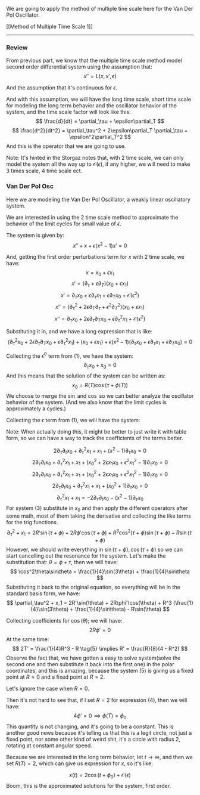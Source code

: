 We are going to apply the method of multiple tine scale here for the Van Der Pol Oscillator. 

[[Method of Multiple Time Scale 1]]

---

### Review

From previous part, we know that the multiple time scale method model second order differential system using the assumption that: 
$$
x''= L(x, x', \epsilon)
$$

And the assumption that it's continuous for $\epsilon$. 

And with this assumption, we will have the long time scale, short time scale for modeling the long term behavior and the oscillator behavior of the system, and the time scale factor will look like this: 
$$
\frac{d}{dt} = \partial_\tau + \epsilon\partial_T
$$
$$
\frac{d^2}{dt^2} = \partial_\tau^2 + 2\epsilon\partial_T \partial_\tau + \epsilon^2\partial_T^2
$$
And this is the operator that we are going to use. 

Note: 
It's hinted in the Storgaz notes that, with 2 time scale, we can only model the system all the way up to $\mathcal{O}(\epsilon)$, if any higher, we will need to make 3 times scale, 4 time scale ect. 


### Van Der Pol Osc
Here we are modeling the Van Der Pol Oscillator, a weakly linear oscillatory system. 

We are interested in using the 2 time scale method to approximate the behavior of the limit cycles for small value of $\epsilon$. 

The system is given by: 
$$
x'' + x + \epsilon (x^2 - 1)x' = 0
$$

And, getting the first order perturbations term for $x$ with 2 time scale, we have: 
$$
x = x_0 + \epsilon x_1
$$
$$
x' = (\partial_\tau + \epsilon \partial_T)(x_0 + \epsilon x_1)
$$
$$
x' = \partial_\tau x_0 + \epsilon \partial_\tau x_1 + \epsilon\partial_Tx_0 + \mathcal{O}(\epsilon^2)
$$
$$
x'' = (\partial_\tau^2 + 2\epsilon\partial_T \partial_\tau + \epsilon^2\partial_T^2)(x_0 + \epsilon x_1)
$$
$$
x'' = \partial_\tau x_0 + 2\epsilon \partial_\tau \partial_T x_0 + \epsilon \partial_\tau^2 x_1 + \mathcal{O}(\epsilon^2)
$$

Substituting it in, and we have a long expression that is like: 
$$
(\partial_\tau^2 x_0 + 2\epsilon \partial_\tau \partial_T x_0 + \epsilon \partial_\tau^2 x_1) + (x_0 + \epsilon x_1) + \epsilon(x^2 - 1)(\partial_\tau x_0 + \epsilon \partial_\tau x_1 + \epsilon\partial_T x_0) = 0
\tag{1}
$$

Collecting the $\epsilon^0$ term from (1), we have the system: 
$$
\partial_\tau x_0 + x_0 = 0 \tag{2}
$$
And this means that the solution of the system can be written as: 
$$
x_0 = R(T)\cos(\tau + \phi(T))
$$
We choose to merge the $\sin$ and $\cos$ so we can better analyze the oscillator behavior of the system. (And we also know that the limit cycles is approximately a cycles.)

Collecting the $\epsilon$ term from (1), we will have the system: 

Note: When actually doing this, it might be better to just write it with table form, so we can have a way to track the coefficients of the terms better. 

$$
2\partial_\tau \partial_t x_0 + \partial_\tau^2 x_1 + x_1 + (x^2 - 1) \partial_\tau x_0 = 0
$$
$$
2\partial_\tau \partial_t x_0 + \partial_\tau^2 x_1 + x_1 + (x_0^2 + 2\epsilon x_1 x_0 + \epsilon^2 x_1^2 - 1) \partial_\tau x_0 = 0
$$
$$
2\partial_\tau \partial_t x_0 + \partial_\tau^2 x_1 + x_1 + (x_0^2 + 2\epsilon x_1 x_0 + \epsilon^2 x_1^2 - 1) \partial_\tau x_0 = 0
$$
$$
2\partial_\tau \partial_t x_0 + \partial_\tau^2 x_1 + x_1 + (x_0^2 + 1) \partial_\tau x_0 = 0
$$
$$
\partial_\tau^2x_1 + x_1 = -2\partial_\tau\partial_t x_0 - (x^2 - 1)\partial_\tau x_0
\tag{3}
$$
For system (3) substitute in $x_0$ and then apply the different operators after some math, most of them taking the derivative and collecting the like terms for the trig functions.
$$
\partial_\tau^2 + x_1 = 
2R'\sin(\tau + \phi) + 2R\phi'\cos(\tau + \phi) + R^3 \cos^2(\tau + \phi)\sin(\tau + \phi) - R\sin(\tau + \phi)
$$
However, we should write everything in $\sin(\tau + \phi), \cos(\tau + \phi)$ so we can start cancelling out the resonance for the system. Let's make the substitution that: $\theta = \phi + \tau$, then we will have: 
$$
\cos^2\theta\sin\theta  = \frac{1}{4}\sin(3\theta) + \frac{1}{4}\sin\theta
$$
Substituting it back to the original equation, so everything will be in the standard basis form, we have: 
$$
\partial_\tau^2 + x_1 = 
2R'\sin(\theta) + 2R\phi'\cos(\theta) + R^3 (\frac{1}{4}\sin(3\theta) + \frac{1}{4}\sin\theta) - R\sin(\theta)
$$

Collecting coefficients for $\cos(\theta)$; we will have: 
$$
2R \phi ' = 0 \tag{4}
$$
At the same time: 
$$
2T' = \frac{1}{4}R^3 - R \tag{5} \implies R' = \frac{R}{8}(4 - R^2)
$$
Observe the fact that, we have gotten a easy to solve system(solve the second one and then substitute it back into the first one) in the polar coordinates, and this is amazing, because the system (5) is giving us a fixed point at $R = 0$ and a fixed point at $R = 2$. 

Let's ignore the case when $R = 0$. 

Then it's not hard to see that, if I set $R = 2$ for expression (4), then we will have: 
$$
4\phi' = 0 \implies \phi(T) = \phi_0
$$
This quantity is not changing, and it's going to be a constant. This is another good news because it's telling us that this is a legit circle, not just a fixed point, nor some other kind of weird shit, it's a circle with radius 2, rotating at constant angular speed. 

Because we are interested in the long term behavior, let $t\rightarrow \infty$, and then we set $R(T) = 2$, which can give us expression for $x$, so it's like: 

$$
x(t) = 2\cos(t + \phi_0) + \mathcal{O}(\epsilon)
$$
Boom, this is the approximated solutions for the system, first order. 

